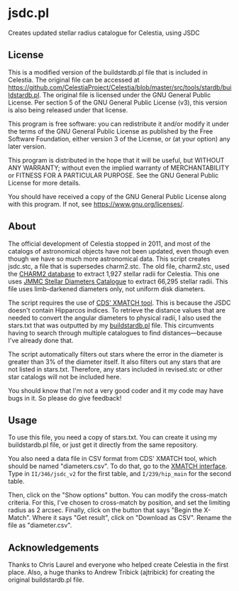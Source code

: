 # jsdc.pl
Creates updated stellar radius catalogue for Celestia, using JSDC

## License
This is a modified version of the buildstardb.pl file that is included in Celestia. The original file can be accessed at https://github.com/CelestiaProject/Celestia/blob/master/src/tools/stardb/buildstardb.pl. The original file is licensed under the GNU General Public License. Per section 5 of the GNU General Public License (v3), this version is also being released under that license.

This program is free software: you can redistribute it and/or modify it under the terms of the GNU General Public License as published by the Free Software Foundation, either version 3 of the License, or (at your option) any later version.

This program is distributed in the hope that it will be useful, but WITHOUT ANY WARRANTY; without even the implied warranty of MERCHANTABILITY or FITNESS FOR A PARTICULAR PURPOSE. See the GNU General Public License for more details.

You should have received a copy of the GNU General Public License along with this program.  If not, see <https://www.gnu.org/licenses/>.

## About
The official development of Celestia stopped in 2011, and most of the catalogs of astronomical objects have not been updated, even though even though we have so much more astronomical data. This script creates jsdc.stc, a file that is supersedes charm2.stc. The old file, charm2.stc, used the [CHARM2 database](http://cdsarc.u-strasbg.fr/viz-bin/cat/J/A+A/431/773) to extract 1,927 stellar radii for Celestia. This one uses [JMMC Stellar Diameters Catalogue](http://cdsarc.u-strasbg.fr/viz-bin/cat/II/346) to extract 66,295 stellar radii. This file uses limb-darkened diameters only, not uniform disk diameters.

The script requires the use of [CDS' XMATCH tool](http://cdsxmatch.u-strasbg.fr). This is because the JSDC doesn't contain Hipparcos indices. To retrieve the distance values that are needed to convert the angular diameters to physical radii, I also used the stars.txt that was outputted by my [buildstardb.pl](https://github.com/LukeCEL/buildstardb) file. This circumvents having to search through multiple catalogues to find distances—because I've already done that. 

The script automatically filters out stars where the error in the diameter is greater than 3% of the diameter itself. It also filters out any stars that are not listed in stars.txt. Therefore, any stars included in revised.stc or other star catalogs will not be included here.

You should know that I'm not a very good coder and it my code may have bugs in it. So please do give feedback!

## Usage
To use this file, you need a copy of stars.txt. You can create it using my buildstardb.pl file, or just get it directly from the same repository.

You also need a data file in CSV format from CDS' XMATCH tool, which should be named "diameters.csv". To do that, go to the [XMATCH interface](http://cdsxmatch.u-strasbg.fr). Type in `II/346/jsdc_v2` for the first table, and `I/239/hip_main` for the second table.

Then, click on the "Show options" button. You can modify the cross-match criteria. For this, I've chosen to cross-match by position, and set the limiting radius as 2 arcsec. Finally, click on the button that says "Begin the X-Match". Where it says "Get result", click on "Download as CSV". Rename the file as "diameter.csv".

## Acknowledgements
Thanks to Chris Laurel and everyone who helped create Celestia in the first place. Also, a huge thanks to Andrew Tribick (ajtribick) for creating the original buildstardb.pl file.
